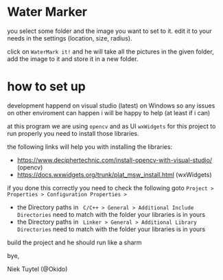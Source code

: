 ﻿# Water Marker

you select some folder and the image you want to set to it.
edit it to your needs in the settings (location, size, radius). 

click on `WaterMark it!` and he will take all the pictures in the 
given folder, add the image to it and store it in a new folder.


# how to set up

development happend on visual studio (latest) on Windows so any issues on other enviroment 
can happen i will be happy to help (at least if i can)

at this program we are using `opencv` and as UI `wxWidgets` 
for this project to run properly you need to install those libraries.

the following links will help you with installing the libraries:
- https://www.deciphertechnic.com/install-opencv-with-visual-studio/ (opencv)
- https://docs.wxwidgets.org/trunk/plat_msw_install.html (wxWidgets)

if you done this correctly you need to check the following 
goto `Project > Properties > Configuration Properties >`
- the Directory paths in ` C/C++ > General > Additional Include Directories` need to match with the folder your libraries is in yours
- the Directory paths in ` Linker > General > Additional Library Directories` need to match with the folder your libraries is in yours

build the project and he should run like a sharm 

bye,

Niek Tuytel (@Okido)

